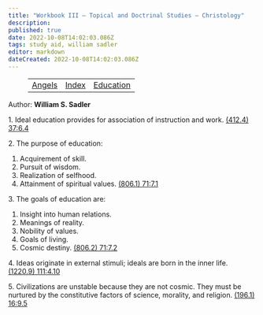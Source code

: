 ```yaml
---
title: "Workbook III — Topical and Doctrinal Studies — Christology"
description: 
published: true
date: 2022-10-08T14:02:03.086Z
tags: study aid, william sadler
editor: markdown
dateCreated: 2022-10-08T14:02:03.086Z
---
```


<figure class="table chapter-navigator">
	<table>
		<tbody>
		<tr>
			<td><a href="/en/William_S_Sadler/Workbook_3_Topical_and_Doctrinal_Studies/Angels">Angels</a></td>
			<td><a href="/en/William_S_Sadler/Workbook_3_Topical_and_Doctrinal_Studies/Index">Index</a></td>
			<td><a href="/en/William_S_Sadler/Workbook_3_Topical_and_Doctrinal_Studies/Education">Education</a></td>
		</tr>
		</tbody>
	</table>
</figure>

Author: **William S. Sadler**

1\. Ideal education provides for association of instruction and work. [(412.4) 37:6.4](https://www.urantia.org/urantia-book-standardized/paper-37-personalities-local-universe#U37_6_4)

2\. The purpose of education:

1. Acquirement of skill.
2. Pursuit of wisdom.
3. Realization of selfhood.
4. Attainment of spiritual values. [(806.1) 71:7.1](https://www.urantia.org/urantia-book-standardized/paper-71-development-state#U71_7_1)

3\. The goals of education are:

1. Insight into human relations.
2. Meanings of reality.
3. Nobility of values.
4. Goals of living.
5. Cosmic destiny. [(806.2) 71:7.2](https://www.urantia.org/urantia-book-standardized/paper-71-development-state#U71_7_2)

4\. Ideas originate in external stimuli; ideals are born in the inner life. [(1220.9) 111:4.10](https://www.urantia.org/urantia-book-standardized/paper-111-adjuster-and-soul#U111_4_10)

5\. Civilizations are unstable because they are not cosmic. They must be nurtured by the constitutive factors of science, morality, and religion. [(196.1) 16:9.5](https://www.urantia.org/urantia-book-standardized/paper-16-seven-master-spirits#U16_9_5)